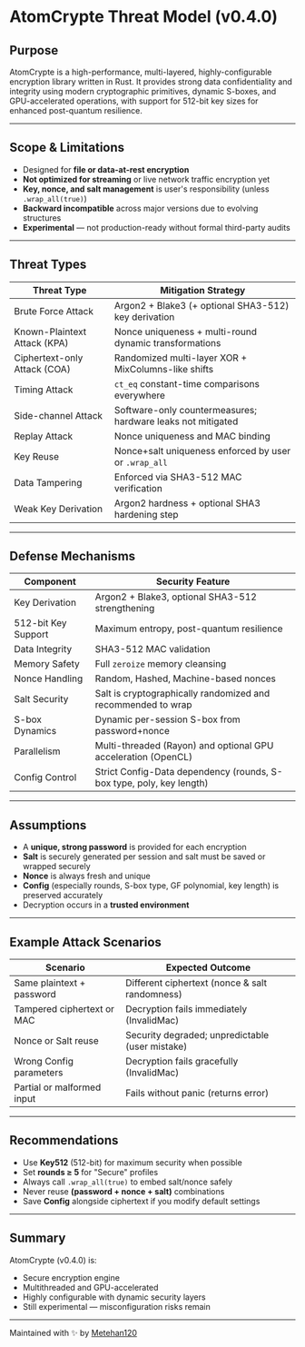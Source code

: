 # AtomCrypte Threat Model (v0.4.0)

## Purpose

AtomCrypte is a high-performance, multi-layered, highly-configurable encryption library written in Rust.
It provides strong data confidentiality and integrity using modern cryptographic primitives, dynamic S-boxes, and GPU-accelerated operations, with support for 512-bit key sizes for enhanced post-quantum resilience.

---

## Scope & Limitations

- Designed for **file or data-at-rest encryption**
- **Not optimized for streaming** or live network traffic encryption yet
- **Key, nonce, and salt management** is user's responsibility (unless `.wrap_all(true)`)
- **Backward incompatible** across major versions due to evolving structures
- **Experimental** — not production-ready without formal third-party audits

---

## Threat Types

| Threat Type                   | Mitigation Strategy |
|---------------------------------|----------------------|
| Brute Force Attack             | Argon2 + Blake3 (+ optional SHA3-512) key derivation |
| Known-Plaintext Attack (KPA)    | Nonce uniqueness + multi-round dynamic transformations |
| Ciphertext-only Attack (COA)    | Randomized multi-layer XOR + MixColumns-like shifts |
| Timing Attack                  | `ct_eq` constant-time comparisons everywhere |
| Side-channel Attack            | Software-only countermeasures; hardware leaks not mitigated |
| Replay Attack                  | Nonce uniqueness and MAC binding |
| Key Reuse                      | Nonce+salt uniqueness enforced by user or `.wrap_all` |
| Data Tampering                 | Enforced via SHA3-512 MAC verification |
| Weak Key Derivation            | Argon2 hardness + optional SHA3 hardening step |

---

## Defense Mechanisms

| Component             | Security Feature |
|------------------------|-------------------|
| Key Derivation         | Argon2 + Blake3, optional SHA3-512 strengthening |
| 512-bit Key Support    | Maximum entropy, post-quantum resilience |
| Data Integrity         | SHA3-512 MAC validation |
| Memory Safety          | Full `zeroize` memory cleansing |
| Nonce Handling         | Random, Hashed, Machine-based nonces |
| Salt Security          | Salt is cryptographically randomized and recommended to wrap |
| S-box Dynamics         | Dynamic per-session S-box from password+nonce |
| Parallelism            | Multi-threaded (Rayon) and optional GPU acceleration (OpenCL) |
| Config Control         | Strict Config-Data dependency (rounds, S-box type, poly, key length) |

---

## Assumptions

- A **unique, strong password** is provided for each encryption
- **Salt** is securely generated per session and salt must be saved or wrapped securely
- **Nonce** is always fresh and unique
- **Config** (especially rounds, S-box type, GF polynomial, key length) is preserved accurately
- Decryption occurs in a **trusted environment**

---

## Example Attack Scenarios

| Scenario                        | Expected Outcome |
|----------------------------------|------------------|
| Same plaintext + password       | Different ciphertext (nonce & salt randomness) |
| Tampered ciphertext or MAC       | Decryption fails immediately (InvalidMac) |
| Nonce or Salt reuse              | Security degraded; unpredictable (user mistake) |
| Wrong Config parameters          | Decryption fails gracefully (InvalidMac) |
| Partial or malformed input       | Fails without panic (returns error) |

---

## Recommendations

- Use **Key512** (512-bit) for maximum security when possible
- Set **rounds ≥ 5** for "Secure" profiles
- Always call `.wrap_all(true)` to embed salt/nonce safely
- Never reuse **(password + nonce + salt)** combinations
- Save **Config** alongside ciphertext if you modify default settings

---

## Summary

AtomCrypte (v0.4.0) is:

- Secure encryption engine
- Multithreaded and GPU-accelerated
- Highly configurable with dynamic security layers
- Still experimental — misconfiguration risks remain

---

Maintained with ✨ by [Metehan120](https://github.com/Metehan120)

